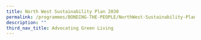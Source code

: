 ```yaml
---
title: North West Sustainability Plan 2030
permalink: /programmes/BONDING-THE-PEOPLE/NorthWest-Sustainability-Plan2030
description: ""
third_nav_title: Advocating Green Living
---
```






